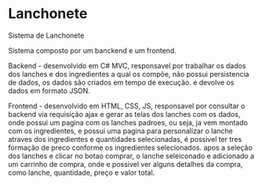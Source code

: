 # Lanchonete
Sistema de Lanchonete

Sistema composto por um banckend e um frontend.

Backend - desenvolvido em C# MVC, responsavel por trabalhar os dados dos lanches e dos ingredientes a qual os compõe, 
não possui persistencia de dados, os dados são criados em tempo de execução. e devolve os dados em formato JSON.

Frontend - desenvolvido em HTML, CSS, JS, responsavel por consultar o backend via requisição ajax e gerar as telas dos lanches com os dados,
onde possui um pagina com os lanches padroes, ou seja, ja vem montado com os ingredientes, e possui uma pagina para personalizar
o lanche atraves dos ingredientes e quantidades selecionadas, é possivel ter tres formação de preco conforme os ingredientes selecionados.
apos a seleção dos lanches e clicar no botao comprar, o lanche seleiconado e adicionado a um carrinho de compra, onde e possivel ver
alguns detalhes da compra, como lanche, quantidade, preço e valor total.
